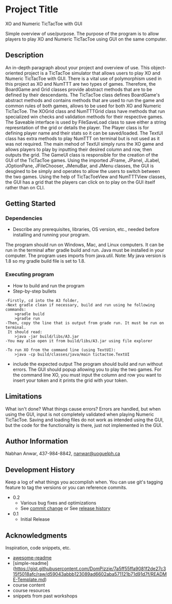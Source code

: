 # Project Title
XO and Numeric TicTacToe with GUI

Simple overview of use/purpose.
The purpose of the program is to allow players to play XO and Numeric TicTacToe using GUI on the same computer.

## Description

An in-depth paragraph about your project and overview of use.
This object-oriented project is a TicTacToe simulator that allows users to play XO and Numeric TicTacToe with GUI. There is a vital use of polymorphism used in this project as XO and NumTTT are two types of games. Therefore, the BoardGame and Grid classes provide abstract methods that are to be defined by their descendants. The TicTacToe class defines BoardGame's abstract methods and contains methods that are used to run the game and common rules of both games, allows to be used for both XO and Numeric TicTacToe. The XOGrid class and NumTTTGrid class have methods that run specialized win checks and validation methods for their respective games. The Saveable interface is used by FileSaveLoad class to save either a string represntation of the grid or details the player. The Player class is for defining player name and their stats so it can be saved/loaded. The TextUI class has extra methods to play NumTTT on terminal but is not used as it was not required. The main mehod of TextUI simply runs the XO game and allows players to play by inputting their desired column and row, then outputs the grid. The GameUI class is responsible for the creation of the GUI of the TicTacToe games. Using the imported JFrame, JPanel, JLabel, JOptionPane, JFileChooser, JMenuBar, and JMenu classes, the GUI is desgined to be simply and operates to allow the users to switch between the two games. Using the help of TicTacToeView and NumTTTView classes, the GUI has a grid that the players can click on to play on the GUI itself rather than on CLI.

## Getting Started

### Dependencies

* Describe any prerequisites, libraries, OS version, etc., needed before installing and running your program.

The program should run on Windows, Mac, and Linux computers. It can be run in the terminal after gradle build and run. Java must be installed in your computer. The program uses imports from java.util. Note: My java version is 1.8 so my gradle build file is set to 1.8. 

### Executing program

* How to build and run the program
* Step-by-step bullets
```
-Firstly, cd into the A3 folder, 
-Next gradle clean if necessary, build and run using he following commands:
    >gradle build
    >gradle run
-Then, copy the line that is output from grade run. It must be run on terminal.
 It should read:
    >java -jar build/libs/A3.jar
-You may also open it from build/libs/A3.jar using file explorer

-To run XO from the command line (using TextUI):
    >java -cp build/classes/java/main tictactoe.TextUI
```
* include the expected output
The program should build and run without errors. The GUI should popup allowing you to play the two games. For the command line XO, you must input the column and row you want to insert your token and it prints the grid with your token.

## Limitations

What isn't done? What things cause errors?
Errors are handled, but when using the GUI, input is not completely validated when playing Numeric TicTacToe. Saving and loading files do not work as intended using the GUI, but the code for the functionality is there, just not implemented in the GUI.

## Author Information

Nabhan Anwar, 437-984-8842, nanwar@uoguelph.ca

## Development History

Keep a log of what things you accomplish when.  You can use git's tagging feature to tag the versions or you can reference commits.

* 0.2
    * Various bug fixes and optimizations
    * See [commit change]() or See [release history]()
* 0.1
    * Initial Release

## Acknowledgments

Inspiration, code snippets, etc.
* [awesome-readme](https://github.com/matiassingers/awesome-readme)
* [simple-readme] (https://gist.githubusercontent.com/DomPizzie/7a5ff55ffa9081f2de27c315f5018afc/raw/d59043abbb123089ad6602aba571121b71d91d7f/README-Template.md)
* course content 
* course resources
* snippets from past workshops


